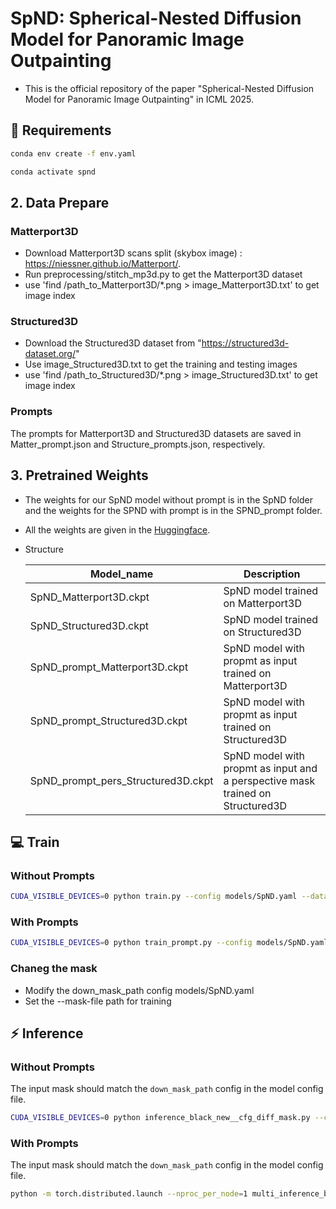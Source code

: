# SpND: Spherical-Nested Diffusion Model for Panoramic Image Outpainting

- This is the official repository of the paper "Spherical-Nested Diffusion Model for Panoramic Image Outpainting" in ICML 2025.

## :wrench: Requirements

```sh
conda env create -f env.yaml

conda activate spnd
```

## 2. Data Prepare

### Matterport3D
- Download Matterport3D scans split (skybox image) : https://niessner.github.io/Matterport/.
- Run preprocessing/stitch_mp3d.py to get the Matterport3D dataset
- use 'find /path_to_Matterport3D/*.png > image_Matterport3D.txt' to get image index


### Structured3D
- Download the Structured3D dataset from "https://structured3d-dataset.org/"
- Use image_Structured3D.txt to get the training and testing images
- use 'find /path_to_Structured3D/*.png > image_Structured3D.txt' to get image index

### Prompts
The prompts for Matterport3D and Structured3D datasets are saved in Matter_prompt.json and Structure_prompts.json, respectively.

## 3. Pretrained Weights
- The weights for our SpND model without prompt is in the SpND folder and the weights for the SPND with prompt is in the SPND\_prompt folder.
- All the weights are given in the [Huggingface](https://huggingface.co/aberts/SpND/tree/main).
- Structure
    
    | Model_name | Description |
    | ---------------  | ------------------------------   |
    | SpND_Matterport3D.ckpt | SpND model trained on Matterport3D |
    | SpND_Structured3D.ckpt | SpND model trained on Structured3D |
    | SpND_prompt_Matterport3D.ckpt | SpND model with propmt as input trained on Matterport3D |
    | SpND_prompt_Structured3D.ckpt | SpND model with propmt as input trained on Structured3D |
    | SpND_prompt_pers_Structured3D.ckpt | SpND model with propmt as input and a perspective mask trained on Structured3D |


## <a name="train"></a>:computer: Train
### Without Prompts
```sh
CUDA_VISIBLE_DEVICES=0 python train.py --config models/SpND.yaml --data-file image_Matterport3D.txt --gpus 1 --max-epoch 100
```

### With Prompts
```sh
CUDA_VISIBLE_DEVICES=0 python train_prompt.py --config models/SpND.yaml --data-file image_Matterport3D.txt --mask-file masks/center_mask.png --prompt-file Matter_prompt.json --gpus 1 --max-epoch 100
```

### Chaneg the mask
- Modify the down_mask_path config models/SpND.yaml
- Set the --mask-file path for training


## <a name="inference"></a>:zap: Inference

### Without Prompts
The input mask should match the `down_mask_path` config in the model config file.
```sh
CUDA_VISIBLE_DEVICES=0 python inference_black_new__cfg_diff_mask.py --config models/SpND.yaml --ckpt <path_to_checkpoint> --data-path image_Matterport3D.txt --mask-path masks/center_mask.png --down-mask-path masks/8_down_center_mask.png
```

### With Prompts
The input mask should match the `down_mask_path` config in the model config file.
```sh
python -m torch.distributed.launch --nproc_per_node=1 multi_inference_black_new_cfg_prompt.py --config models/SpND.yaml --ckpt <path_to_checkpoint> --data-path image_Matterport3D.txt --prompt-file Matter_prompt.json --mask-file masks/center_mask.png
```

